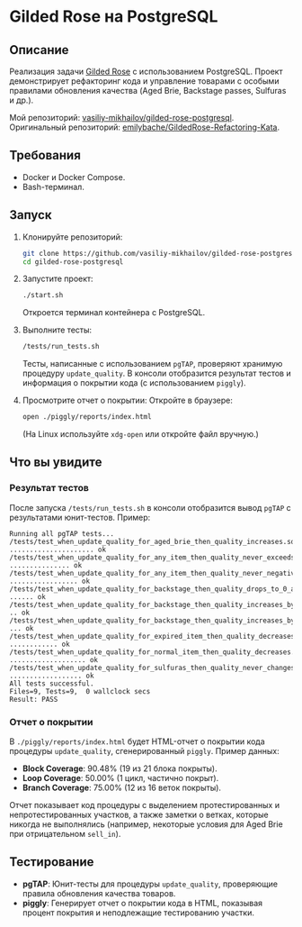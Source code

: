 # Gilded Rose на PostgreSQL

## Описание

Реализация задачи [Gilded Rose](https://github.com/emilybache/GildedRose-Refactoring-Kata) с использованием PostgreSQL. Проект демонстрирует рефакторинг кода и управление товарами с особыми правилами обновления качества (Aged Brie, Backstage passes, Sulfuras и др.).

Мой репозиторий: [vasiliy-mikhailov/gilded-rose-postgresql](https://github.com/vasiliy-mikhailov/gilded-rose-postgresql).  
Оригинальный репозиторий: [emilybache/GildedRose-Refactoring-Kata](https://github.com/emilybache/GildedRose-Refactoring-Kata).

## Требования

- Docker и Docker Compose.
- Bash-терминал.

## Запуск

1. Клонируйте репозиторий:
   ```bash
   git clone https://github.com/vasiliy-mikhailov/gilded-rose-postgresql
   cd gilded-rose-postgresql
   ```

2. Запустите проект:
   ```bash
   ./start.sh
   ```
   Откроется терминал контейнера с PostgreSQL.

3. Выполните тесты:
   ```bash
   /tests/run_tests.sh
   ```
   Тесты, написанные с использованием `pgTAP`, проверяют хранимую процедуру `update_quality`. В консоли отобразится результат тестов и информация о покрытии кода (с использованием `piggly`).

4. Просмотрите отчет о покрытии:
   Откройте в браузере:
   ```bash
   open ./piggly/reports/index.html
   ```
   (На Linux используйте `xdg-open` или откройте файл вручную.)

## Что вы увидите

### Результат тестов
После запуска `/tests/run_tests.sh` в консоли отобразится вывод `pgTAP` с результатами юнит-тестов. Пример:

```
Running all pgTAP tests...
/tests/test_when_update_quality_for_aged_brie_then_quality_increases.sql ..................... ok
/tests/test_when_update_quality_for_any_item_then_quality_never_exceeds_50.sql ............... ok
/tests/test_when_update_quality_for_any_item_then_quality_never_negative.sql ................. ok
/tests/test_when_update_quality_for_backstage_then_quality_drops_to_0_after_concert.sql ...... ok
/tests/test_when_update_quality_for_backstage_then_quality_increases_by_2_if_10_or_less.sql .. ok
/tests/test_when_update_quality_for_backstage_then_quality_increases_by_3_if_5_or_less.sql ... ok
/tests/test_when_update_quality_for_expired_item_then_quality_decreases_twice.sql ............ ok
/tests/test_when_update_quality_for_normal_item_then_quality_decreases.sql ................... ok
/tests/test_when_update_quality_for_sulfuras_then_quality_never_changes.sql .................. ok
All tests successful.
Files=9, Tests=9,  0 wallclock secs
Result: PASS
```

### Отчет о покрытии
В `./piggly/reports/index.html` будет HTML-отчет о покрытии кода процедуры `update_quality`, сгенерированный `piggly`. Пример данных:
- **Block Coverage**: 90.48% (19 из 21 блока покрыты).
- **Loop Coverage**: 50.00% (1 цикл, частично покрыт).
- **Branch Coverage**: 75.00% (12 из 16 веток покрыты).

Отчет показывает код процедуры с выделением протестированных и непротестированных участков, а также заметки о ветках, которые никогда не выполнялись (например, некоторые условия для Aged Brie при отрицательном `sell_in`).

## Тестирование

- **pgTAP**: Юнит-тесты для процедуры `update_quality`, проверяющие правила обновления качества товаров.
- **piggly**: Генерирует отчет о покрытии кода в HTML, показывая процент покрытия и неподлежащие тестированию участки.